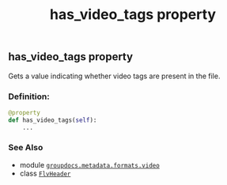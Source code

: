 ﻿---
title: has_video_tags property
second_title: GroupDocs.Metadata for Python via .NET API References
description: 
type: docs
url: /python-net/groupdocs.metadata.formats.video/flvheader/has_video_tags/
is_root: false
weight: 120
---

## has_video_tags property


Gets a value indicating whether video tags are present in the file.
### Definition:
```python
@property
def has_video_tags(self):
    ...
```

### See Also
* module [`groupdocs.metadata.formats.video`](../../)
* class [`FlvHeader`](/metadata/python-net/groupdocs.metadata.formats.video/flvheader)

